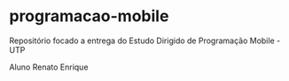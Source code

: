 # programacao-mobile
Repositório focado a entrega do Estudo Dirigido de Programação Mobile - UTP

Aluno Renato Enrique
